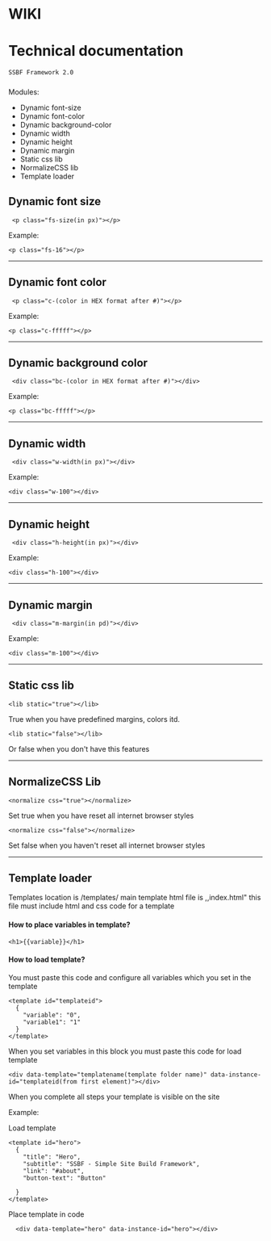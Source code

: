 # WIKI

# Technical documentation
~~~~
SSBF Framework 2.0
~~~~

###

 

 Modules:
 
 - Dynamic font-size
 - Dynamic font-color
 - Dynamic background-color
 - Dynamic width
 - Dynamic height
 - Dynamic margin
 - Static css lib
 - NormalizeCSS lib
 - Template  loader

## Dynamic font size
   ``````
    <p class="fs-size(in px)"></p>
   ``````
Example:
```
<p class="fs-16"></p>
```

------

## Dynamic font color
   ``````
    <p class="c-(color in HEX format after #)"></p>
   ``````
Example:
```
<p class="c-fffff"></p>
```
------

## Dynamic background color
   ``````
    <div class="bc-(color in HEX format after #)"></div>
   ``````
Example:
```
<p class="bc-fffff"></p>
```

------

## Dynamic width
   ``````
    <div class="w-width(in px)"></div>
   ``````
Example:
```
<div class="w-100"></div>
```
------

## Dynamic height
   ``````
    <div class="h-height(in px)"></div>
   ``````
Example:
```
<div class="h-100"></div>
```
------

## Dynamic margin 
   ``````
    <div class="m-margin(in pd)"></div>
   ``````
Example:
```
<div class="m-100"></div>
```
------

## Static css lib 
   ``````
<lib static="true"></lib>
   ``````
True when you have predefined margins, colors itd.
   ``````
<lib static="false"></lib>
   ``````
Or false when you don't have this features

------
## NormalizeCSS Lib
```
<normalize css="true"></normalize>
```
Set true when you have reset all internet browser styles 
```
<normalize css="false"></normalize>
```
Set false when you haven't reset all internet browser styles 

------
## Template loader

Templates location is /templates/ main template html file is ,,index.html" this file must include html and css code for a template 

#### **How to place variables in template?**
```
<h1>{{variable}}</h1>
```
#### **How to load template?**
You must paste this code and configure all variables which you set in the template 
```
<template id="templateid">
  {
    "variable": "0",
    "variable1": "1"
  }
</template>
```
When you set variables in this block you must paste this code for load template 
```
<div data-template="templatename(template folder name)" data-instance-id="templateid(from first element)"></div>
```
 When you complete all steps your template is visible on the site

Example:

Load template 
```
<template id="hero">
  {
    "title": "Hero",
    "subtitle": "SSBF - Simple Site Build Framework",
    "link": "#about",
    "button-text": "Button"

  }
</template>
```
Place template in code

```
  <div data-template="hero" data-instance-id="hero"></div>
```


